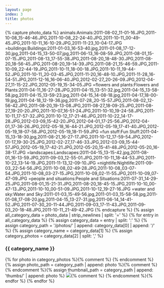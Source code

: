 ```yaml
---
layout: page
index: 3
title: photos
---
```

{% capture photo_data %}
animals:Animals:2011-08-02_11-01-16.JPG,2011-10-08_15-46-46.JPG,2011-10-08_22-24-40.JPG,2011-10-11_00-49-45.JPG,2011-10-11_16-10-29.JPG,2011-11-23_10-04-17.JPG
=buildings:Buildings:2011-01-03_16-53-40.jpg,2011-01-08_17-12-30.jpg,2011-04-15_13-50-07.jpg,2011-06-13_16-08-59.JPG,2011-08-01_15-07-15.JPG,2011-08-13_17-55-38.JPG,2011-08-20_18-48-30.JPG,2011-08-20_18-56-45.JPG,2011-08-20_19-14-39.JPG,2011-08-21_15-46-59.JPG,2011-10-09_22-44-19.JPG,2011-10-11_18-00-18.JPG,2011-10-11_19-44-52.JPG,2011-10-11_20-03-45.JPG,2011-11-20_16-48-10.JPG,2011-11-28_16-54-51.JPG,2011-12-16_16-06-40.JPG,2012-02-27_20-26-09.JPG,2012-04-27_11-15-22.JPG,2012-05-19_15-34-05.JPG
=flowers and plants:Flowers and Plants:2011-04-11_16-27-28.JPG,2011-04-15_13-51-32.jpg,2011-04-15_13-58-58.jpg,2011-04-15_13-59-23.jpg,2011-04-15_14-08-18.jpg,2011-04-17_18-00-19.jpg,2011-04-18_12-19-36.jpg,2011-07-28_20-15-57.JPG,2011-08-02_12-56-42.JPG,2011-08-20_19-13-08.JPG,2011-08-27_18-09-25.JPG,2011-08-27_19-20-20.JPG,2011-10-07_16-51-24.JPG,2011-10-10_19-24-58.JPG,2011-10-11_17-57-32.JPG,2011-10-12_17-21-46.JPG,2011-10-22_14-17-28.JPG,2012-03-09_15-42-20.JPG,2012-04-01_17-25-56.JPG,2012-04-01_17-36-26.JPG,2012-05-18_16-44-21.JPG,2012-05-19_17-41-40.JPG,2012-05-19_18-07-58.JPG,2012-05-19_18-11-59.JPG
=fun stuff:Fun Stuff:2011-04-15_13-18-30.jpg,2011-08-21_16-27-17.JPG,2011-10-12_17-59-54.JPG,2012-01-17_19-30-25.JPG,2012-02-27_17-46-33.JPG,2012-03-09_15-44-57.JPG,2012-05-19_17-42-21.JPG,2012-05-20_15-41-48.JPG,2012-05-20_16-38-17.JPG
=landscapes:Landscapes:2011-04-15_13-15-42.jpg,2011-08-01_16-13-59.JPG,2011-09-03_12-55-01.JPG,2011-10-11_18-44-53.JPG,2011-10-22_13-14-19.JPG,2011-11-13_12-09-10.JPG
=nightlife:Nightlife:2011-09-03_22-54-56.JPG,2011-10-08_02-49-28.JPG,2011-10-08_03-07-54.JPG,2011-10-08_03-27-15.JPG,2011-10-09_02-11-55.JPG,2011-10-09_07-47-09.JPG
=people and situations:People and Situations:2011-07-31_14-29-25.JPG,2011-08-01_15-21-31.JPG,2011-08-20_18-45-15.JPG,2011-10-10_00-47-13.JPG,2011-10-10_00-51-09.JPG,2011-10-12_19-27-16.JPG
=water and sky:Water and Sky:2011-01-03_15-49-56.jpg,2011-01-03_15-58-58.jpg,2011-01-08_17-08-20.jpg,2011-04-15_13-27-31.jpg,2011-06-14_14-41-52.JPG,2011-07-30_20-11-44.JPG,2011-09-03_17-11-43.JPG,2011-09-03_20-18-48.JPG,2011-10-11_21-49-42.JPG
{% endcapture %}
{% assign all_category_data = photo_data | strip_newlines | split: '=' %}
{% for entry in all_category_data %}
{% assign category_data = entry | split: ':' %}
{% assign category_path = '/photos/' | append: category_data[0] | append: '/' %}
{% assign category_name = category_data[1] %}
{% assign category_photos = category_data[2] | split: ',' %}
### {{ category_name }}
{% for photo in category_photos %}{% comment %}
{% endcomment %}{% assign photo_path = category_path | append: photo %}{% comment %}
{% endcomment %}{% assign thumbnail_path = category_path | append: 'thumbs/' | append: photo %}
<a class="fancybox" rel="{{ category_name }}" href="{{ photo_path }}"><img src="{{ thumbnail_path }}" class="thumbnail" /></a>{% comment %}
{% endcomment %}{% endfor %}
{% endfor %}
